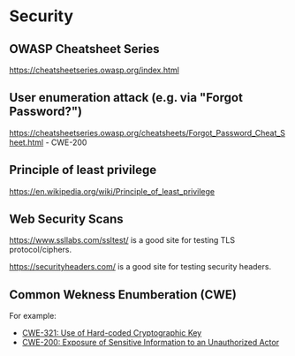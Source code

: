 # Security

## OWASP Cheatsheet Series

   https://cheatsheetseries.owasp.org/index.html

## User enumeration attack (e.g. via "Forgot Password?")

   https://cheatsheetseries.owasp.org/cheatsheets/Forgot_Password_Cheat_Sheet.html - CWE-200

## Principle of least privilege

   https://en.wikipedia.org/wiki/Principle_of_least_privilege

## Web Security Scans

https://www.ssllabs.com/ssltest/ is a good site for testing TLS protocol/ciphers.

https://securityheaders.com/ is a good site for testing security headers.

## Common Wekness Enumberation (CWE)

For example:
- [CWE-321: Use of Hard-coded Cryptographic Key](https://cwe.mitre.org/data/definitions/321.html )
- [CWE-200: Exposure of Sensitive Information to an Unauthorized Actor](https://cwe.mitre.org/data/definitions/200.html)


